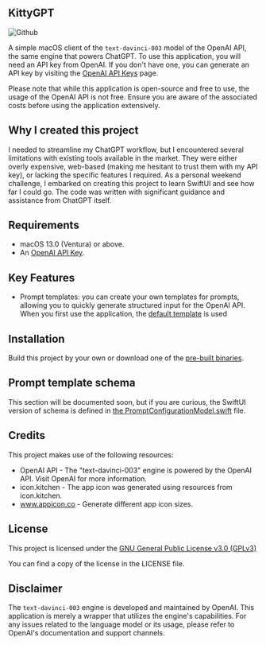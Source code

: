 ## KittyGPT

![Github](https://img.shields.io/badge/macOS-13%2B-green)

A simple macOS client of the `text-davinci-003` model of the OpenAI API, the same engine that powers ChatGPT. To use 
this application, you will need an API key from OpenAI. If you don't have one, you can generate an API key by visiting 
the [OpenAI API Keys](https://platform.openai.com/account/api-keys) page.

Please note that while this application is open-source and free to use, the usage of the OpenAI API is not free. Ensure 
you are aware of the associated costs before using the application extensively.

## Why I created this project

I needed to streamline my ChatGPT workflow, but I encountered several limitations with existing tools available in 
the market. They were either overly expensive, web-based (making me hesitant to trust them with my API key), or lacking 
the specific features I required. As a personal weekend challenge, I embarked on creating this project to learn SwiftUI 
and see how far I could go. The code was written with significant guidance and assistance from ChatGPT itself.


## Requirements

* macOS 13.0 (Ventura) or above.
* An [OpenAI API Key](https://platform.openai.com/account/api-keys).


## Key Features

* Prompt templates: you can create your own templates for prompts, allowing you to quickly generate structured input for the 
  OpenAI API. When you first use the application, the [default template](https://github.com/huyphan/KittyGPT/blob/main/KittyGPT/Assets.xcassets/DefaultPrompts.dataset/prompts.json) is used


## Installation

Build this project by your own or download one of the [pre-built binaries](https://github.com/huyphan/KittyGPT/releases).


## Prompt template schema

This section will be documented soon, but if you are curious, the SwiftUI version of schema is defined in 
[the PromptConfigurationModel.swift](https://github.com/huyphan/KittyGPT/blob/main/KittyGPT/Data/PromptConfigurationModel.swift#L40-L42) file.


## Credits

This project makes use of the following resources:

* OpenAI API - The "text-davinci-003" engine is powered by the OpenAI API. Visit OpenAI for more information.
* icon.kitchen - The app icon was generated using resources from icon.kitchen. 
* www.appicon.co - Generate different app icon sizes.

## License

This project is licensed under the [GNU General Public License v3.0 (GPLv3)](https://www.gnu.org/licenses/gpl-3.0.en.html)

You can find a copy of the license in the LICENSE file.


## Disclaimer

The `text-davinci-003` engine is developed and maintained by OpenAI. This application is merely a wrapper that utilizes 
the engine's capabilities. For any issues related to the language model or its usage, please refer to OpenAI's 
documentation and support channels.
